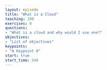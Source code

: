 ```yaml
---
layout: episode
title: "What is a Cloud"
teaching: 180
exercises: 0
questions:
- "What is a cloud and why would I use one?"
objectives:
- "List of objectives"
keypoints:
- "A Keypoint 0"
start: true
start_time: 540
---
```

